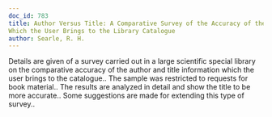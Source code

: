 ```yaml
---
doc_id: 783
title: Author Versus Title: A Comparative Survey of the Accuracy of the Information
Which the User Brings to the Library Catalogue
author: Searle, R. H.
---
```


Details are given of a survey carried out in a large scientific special 
library on the comparative accuracy of the author and title information which 
the user brings to the catalogue.. The sample was restricted to requests for 
book material.. The results are analyzed in detail and show the title to be 
more accurate.. Some suggestions are made for extending this type of survey..